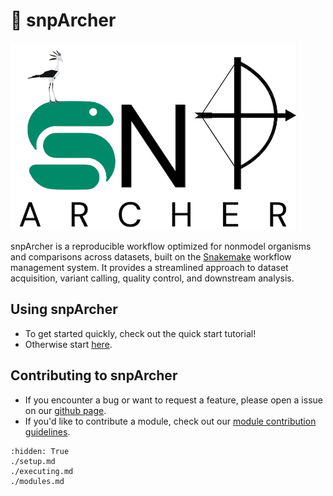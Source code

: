 # :rocket: snpArcher

<img src="./img/logo.png" alt="snpArcher logo" height="300"/>

snpArcher is a reproducible workflow optimized for nonmodel organisms and comparisons across datasets, built on the [Snakemake](https://snakemake.readthedocs.io/en/stable/index.html#) workflow management system. It provides a streamlined approach to dataset acquisition, variant calling, quality control, and downstream analysis.

## Using snpArcher
- To get started quickly, check out the quick start tutorial!
- Otherwise start [here](./setup.md).

## Contributing to snpArcher
- If you encounter a bug or want to request a feature, please open a issue on our [github page](https://github.com/harvardinformatics/snpArcher).
- If you'd like to contribute a module, check out our [module contribution guidelines](./modules.md#module-contribution-guidelines).

```{toctree}
:hidden: True
./setup.md
./executing.md
./modules.md
```
